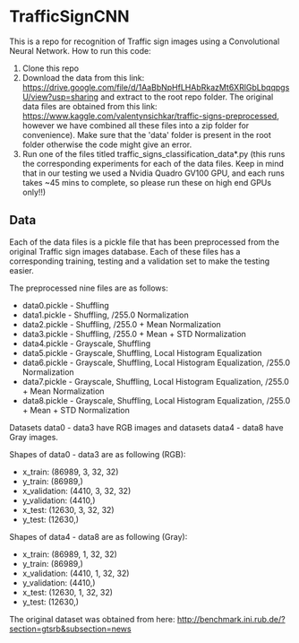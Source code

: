 # TrafficSignCNN
This is a repo for recognition of Traffic sign images using a Convolutional Neural Network.
How to run this code:
1. Clone this repo
2. Download the data from this link: https://drive.google.com/file/d/1AaBbNpHfLHAbRkazMt6XRlGbLbqqpgsU/view?usp=sharing and extract to the root repo folder. The original data files are obtained from this link: https://www.kaggle.com/valentynsichkar/traffic-signs-preprocessed, however we have combined all these files into a zip folder for convenience). Make sure that the 'data' folder is present in the root folder otherwise the code might give an error.
3. Run one of the files titled traffic_signs_classification_data*.py (this runs the corresponding experiments for each of the data files. Keep in mind that in our testing we used a Nvidia Quadro GV100 GPU, and each runs takes ~45 mins to complete, so please run these on high end GPUs only!!)

## Data
Each of the data files is a pickle file that has been preprocessed from the original Traffic sign images database. Each of these files has a corresponding training, testing and a validation set to make the testing easier.

The preprocessed nine files are as follows:
- data0.pickle - Shuffling
- data1.pickle - Shuffling, /255.0 Normalization
- data2.pickle - Shuffling, /255.0 + Mean Normalization
- data3.pickle - Shuffling, /255.0 + Mean + STD Normalization
- data4.pickle - Grayscale, Shuffling
- data5.pickle - Grayscale, Shuffling, Local Histogram Equalization
- data6.pickle - Grayscale, Shuffling, Local Histogram Equalization, /255.0 Normalization
- data7.pickle - Grayscale, Shuffling, Local Histogram Equalization, /255.0 + Mean Normalization
- data8.pickle - Grayscale, Shuffling, Local Histogram Equalization, /255.0 + Mean + STD Normalization

Datasets data0 - data3 have RGB images and datasets data4 - data8 have Gray images.


Shapes of data0 - data3 are as following (RGB):
- x_train: (86989, 3, 32, 32)
- y_train: (86989,)
- x_validation: (4410, 3, 32, 32)
- y_validation: (4410,)
- x_test: (12630, 3, 32, 32)
- y_test: (12630,)


Shapes of data4 - data8 are as following (Gray):
- x_train: (86989, 1, 32, 32)
- y_train: (86989,)
- x_validation: (4410, 1, 32, 32)
- y_validation: (4410,)
- x_test: (12630, 1, 32, 32)
- y_test: (12630,)

The original dataset was obtained from here: http://benchmark.ini.rub.de/?section=gtsrb&subsection=news
